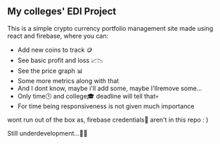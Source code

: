 ## My colleges' EDI Project

This is a simple crypto currency portfolio management site made using react and firebase, where you can:
<ul>
  <li>Add new coins to track 🪙</li>
  <li>See basic profit and loss 📈📉</li>
  <li>See the price graph 📊</li>
  <li>Some more metrics along with that</li>
  <li>And I dont know, maybe i'll add some, maybe I'llremove some...</li>
  <li>Only time🕒 and college🎓 deadline will tell that💀</li>
  <li>For time being responsiveness is not given much importance</li>
</ul>
  

wont run out of the box as, firebase credentials🔑 aren't in this repo : )

Still underdevelopment...👨‍💻
